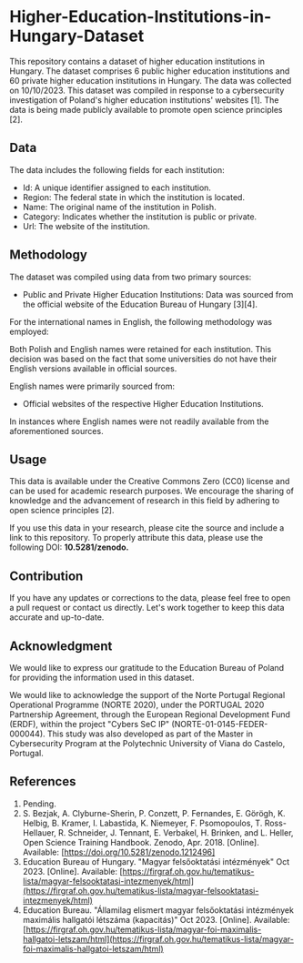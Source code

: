 # Higher-Education-Institutions-in-Hungary-Dataset
This repository contains a dataset of higher education institutions in Hungary. The dataset comprises 6 public higher education institutions and 60 private higher education institutions in Hungary. The data was collected on 10/10/2023. 
This dataset was compiled in response to a cybersecurity investigation of Poland's higher education institutions' websites [1]. The data is being made publicly available to promote open science principles [2].

## Data

The data includes the following fields for each institution:

- Id: A unique identifier assigned to each institution.
- Region: The federal state in which the institution is located.
- Name: The original name of the institution in Polish.
- Category: Indicates whether the institution is public or private.
- Url: The website of the institution.

## Methodology

The dataset was compiled using data from two primary sources:

- Public and Private Higher Education Institutions: Data was sourced from the official website of the Education Bureau of Hungary [3][4].

For the international names in English, the following methodology was employed:

Both Polish and English names were retained for each institution. This decision was based on the fact that some universities do not have their English versions available in official sources.

English names were primarily sourced from:
- Official websites of the respective Higher Education Institutions.

In instances where English names were not readily available from the aforementioned sources.

## Usage

This data is available under the Creative Commons Zero (CC0) license and can be used for academic research purposes. We encourage the sharing of knowledge and the advancement of research in this field by adhering to open science principles [2].

If you use this data in your research, please cite the source and include a link to this repository. To properly attribute this data, please use the following DOI:
**10.5281/zenodo.**

## Contribution

If you have any updates or corrections to the data, please feel free to open a pull request or contact us directly. Let's work together to keep this data accurate and up-to-date.

## Acknowledgment

We would like to express our gratitude to the Education Bureau of Poland for providing the information used in this dataset.

We would like to acknowledge the support of the Norte Portugal Regional Operational Programme (NORTE 2020), under the PORTUGAL 2020 Partnership Agreement, through the European Regional Development Fund (ERDF), within the project "Cybers SeC IP" (NORTE-01-0145-FEDER-000044). This study was also developed as part of the Master in Cybersecurity Program at the Polytechnic University of Viana do Castelo, Portugal.

## References

1. Pending.
2. S. Bezjak, A. Clyburne-Sherin, P. Conzett, P. Fernandes, E. Görögh, K. Helbig, B. Kramer, I. Labastida, K. Niemeyer, F. Psomopoulos, T. Ross-Hellauer, R. Schneider, J. Tennant, E. Verbakel, H. Brinken, and L. Heller, Open Science Training Handbook. Zenodo, Apr. 2018. [Online]. Available: [https://doi.org/10.5281/zenodo.1212496]
3. Education Bureau of Hungary. "Magyar felsőoktatási intézmények" Oct 2023. [Online]. Available: [https://firgraf.oh.gov.hu/tematikus-lista/magyar-felsooktatasi-intezmenyek/html](https://firgraf.oh.gov.hu/tematikus-lista/magyar-felsooktatasi-intezmenyek/html)
4. Education Bureau. "Államilag elismert magyar felsőoktatási intézmények maximális hallgatói létszáma (kapacitás)" Oct 2023. [Online]. Available: [https://firgraf.oh.gov.hu/tematikus-lista/magyar-foi-maximalis-hallgatoi-letszam/html](https://firgraf.oh.gov.hu/tematikus-lista/magyar-foi-maximalis-hallgatoi-letszam/html)


